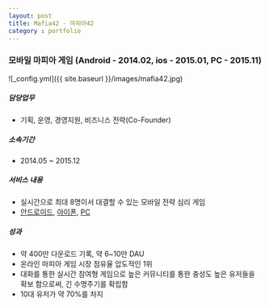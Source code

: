 ```yaml
---
layout: post
title: Mafia42 - 마피아42
category : portfolio
---
```


### 모바일 마피아 게임 (Android - 2014.02, ios - 2015.01, PC - 2015.11)

![_config.yml]({{ site.baseurl }}/images/mafia42.jpg)


##### 담당업무
- 기획, 운영, 경영지원, 비즈니스 전략(Co-Founder)

##### 소속기간
- 2014.05 ~ 2015.12

##### 서비스 내용
- 실시간으로 최대 8명이서 대결할 수 있는 모바일 전략 심리 게임
- [안드로이드](https://play.google.com/store/apps/details?id=com.sopt.mafia42.client), [아이폰](https://itunes.apple.com/app/id947258826), [PC](team42.co.kr)

##### 성과
- 약 400만 다운로드 기록, 약 6~10만 DAU
- 온라인 마피아 게임 시장 점유율 압도적인 1위
- 대화를 통한 실시간 참여형 게임으로 높은 커뮤니티를 통한 충성도 높은 유저들을 확보 함으로써, 긴 수명주기를 확립함
- 10대 유저가 약 70%를 차지
